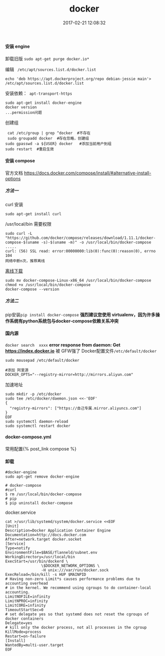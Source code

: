 ﻿---
title: docker
date: 2017-02-21 12:08:32
tags:
 - install
 - docker-engine
 - docker compose
categories:
 - linux
 - debian
 - docker
---
#### 安装 engine
卸载旧版
`sudo apt-get purge docker.io*`

编辑 ` /etc/apt/sources.list.d/docker.list`
```
echo 'deb https://apt.dockerproject.org/repo debian-jessie main'> /etc/apt/sources.list.d/docker.list
```
安装依赖：` apt-transport-https`

```
sudo apt-get install docker-engine
docker version
...permission问题
```
创建组
```
 cat /etc/group | grep ^docker  #不存在
 sudo groupadd docker  #存在忽略，创建组
sudo gpasswd -a ${USER} docker   #添加当前用户到组
sudo restart  #重启生效
```
 <!--more--> 
#### 安装 compose
官方文档 https://docs.docker.com/compose/install/#alternative-install-options

##### 方法一
curl 安装
```
sudo apt-get install curl
```
/usr/local/bin 需要权限
```
sudo curl -L "https://github.com/docker/compose/releases/download/1.11.1/docker-compose-$(uname -s)-$(uname -m)" -o /usr/local/bin/docker-compose
..... 
curl: (56) SSL read: error:00000000:lib(0):func(0):reason(0), errno 104
网络中断n次，推荐离线
```
[离线下载](https://dl.bintray.com/docker-compose/master/)
```
sudo mv docker-compose-Linux-x86_64 /usr/local/bin/docker-compose
chmod +x /usr/local/bin/docker-compose
docker-compose --version
```

##### 方法二
pip安装`pip install docker-compose`
**强烈建议您使用 virtualenv，因为许多操作系统有python系统包与docker-compose依赖关系冲突**


####  国内源
`docker search  xxxx` 
**error response from daemon: Get https://index.docker.io**
被 GFW强了
Docker配置文件`/etc/default/docker`
```
sudo mousepad /etc/default/docker

#添加 阿里源
DOCKER_OPTS="--registry-mirror=http://mirrors.aliyun.com"
```
加速地址
```
sudo mkdir -p /etc/docker
sudo tee /etc/docker/daemon.json <<-'EOF'
{
  "registry-mirrors": ["https://自己专属.mirror.aliyuncs.com"]
}
EOF
sudo systemctl daemon-reload
sudo systemctl restart docker
```
#### docker-compose.yml
常用配置{% post_link  compose %}

#### 卸载
```
#docker-engine
sudo apt-get remove docker-engine

# docker-compose 
#curl
$ rm /usr/local/bin/docker-compose
# pip
$ pip uninstall docker-compose
```



docker.service

```
cat >/usr/lib/systemd/system/docker.service <<EOF
[Unit]
Description=Docker Application Container Engine
Documentation=http://docs.docker.com
After=network.target docker.socket
[Service]
Type=notify
EnvironmentFile=$BASE/flanneld/subnet.env
WorkingDirectory=/usr/local/bin
ExecStart=/usr/bin/dockerd \
                \$DOCKER_NETWORK_OPTIONS \
                -H unix:///var/run/docker.sock 
ExecReload=/bin/kill -s HUP $MAINPID
# Having non-zero Limit*s causes performance problems due to accounting overhead
# in the kernel. We recommend using cgroups to do container-local accounting.
LimitNOFILE=infinity
LimitNPROC=infinity
LimitCORE=infinity
TimeoutStartSec=0
# set delegate yes so that systemd does not reset the cgroups of docker containers
Delegate=yes
# kill only the docker process, not all processes in the cgroup
KillMode=process
Restart=on-failure
[Install]
WantedBy=multi-user.target
EOF
```

